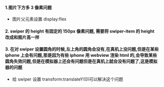 #### 1.图片下方多 3 像素问题

- 图片父元素设置 display:flex

#### 2. swiper 的 height 有固定的 150px 像素问题, 需要将 swiper-item 的 height 改成和图片高一样

#### 3. 在对 swiper 设置圆角的时候,左上角的圆角会没有,在真机上没问题,但是在某些 iphone 上会有问题,那是因为有些 iphone 用 webview 渲染 html 的,会导致某些圆角失效问题,但是在模拟器上还会有问题但是在真机上就会没有问题了,这是模拟器的问题

- 给 swiper 设置 transform:translateY(0)可以解决这个问题

